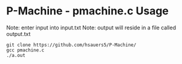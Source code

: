 # P-Machine - pmachine.c Usage
Note: enter input into input.txt
Note: output will reside in a file called output.txt
```
git clone https://github.com/hsauers5/P-Machine/
gcc pmachine.c
./a.out
```
